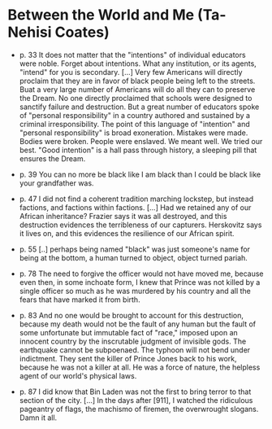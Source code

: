 # Between the World and Me (Ta-Nehisi Coates)

- p. 33 It does not matter that the "intentions" of individual educators were noble. Forget about intentions. What any institution, or its agents, "intend" for you is secondary. [...] Very few Americans will directly proclaim that they are in favor of black people being left to the streets. Buat a very large number of Americans will do all they can to preserve the Dream. No one directly proclaimed that schools were designed to sanctify failure and destruction. But a great number of educators spoke of "personal responsibility" in a country authored and sustained by a criminal irresponsibility. The point of this language of "intention" and "personal responsibility" is broad exoneration. Mistakes were made. Bodies were broken. People were enslaved. We meant well. We tried our best. "Good intention" is a hall pass through history, a sleeping pill that ensures the Dream.

- p. 39 You can no more be black like I am black than I could be black like your grandfather was.

- p. 47 I did not find a coherent tradition marching lockstep, but instead factions, and factions within factions. [...] Had we retained any of our African inheritance? Frazier says it was all destroyed, and this destruction evidences the terribleness of our capturers. Herskovitz says it lives on, and this evidences the resilience of our African spirit.

- p. 55 [..] perhaps being named "black" was just someone's name for being at the bottom, a human turned to object, object turned pariah.

- p. 78 The need to forgive the officer would not have moved me, because even then, in some inchoate form, I knew that Prince was not killed by a single officer so much as he was murdered by his country and all the fears that have marked it from birth.

- p. 83 And no one would be brought to account for this destruction, because my death would not be the fault of any human but the fault of some unfortunate but immutable fact of "race," imposed upon an innocent country by the inscrutable judgment of invisible gods. The earthquake cannot be subpoenaed. The typhoon will not bend under indictment. They sent the killer of Prince Jones back to his work, because he was not a killer at all. He was a force of nature, the helpless agent of our world's physical laws.

- p. 87 I did know that Bin Laden was not the first to bring terror to that section of the city. [...] In the days after [911], I watched the ridiculous pageantry of flags, the machismo of firemen, the overwrought slogans. Damn it all.

